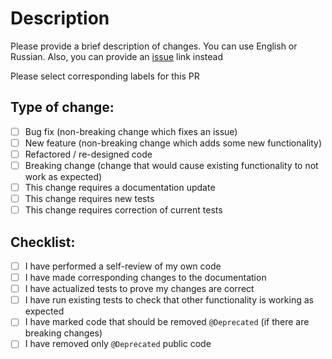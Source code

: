 # Description

Please provide a brief description of changes.
You can use English or Russian. Also, you can provide an [issue](https://github.com/Tinkoff/neptune/issues) link
instead

Please select corresponding labels for this PR

## Type of change:

- [ ] Bug fix (non-breaking change which fixes an issue)
- [ ] New feature (non-breaking change which adds some new functionality)
- [ ] Refactored / re-designed code
- [ ] Breaking change (change that would cause existing functionality to not work as expected)
- [ ] This change requires a documentation update
- [ ] This change requires new tests
- [ ] This change requires correction of current tests

## Checklist:

- [ ] I have performed a self-review of my own code
- [ ] I have made corresponding changes to the documentation
- [ ] I have actualized tests to prove my changes are correct
- [ ] I have run existing tests to check that other functionality is working as expected
- [ ] I have marked code that should be removed `@Deprecated` (if there are breaking changes)
- [ ] I have removed only `@Deprecated` public code